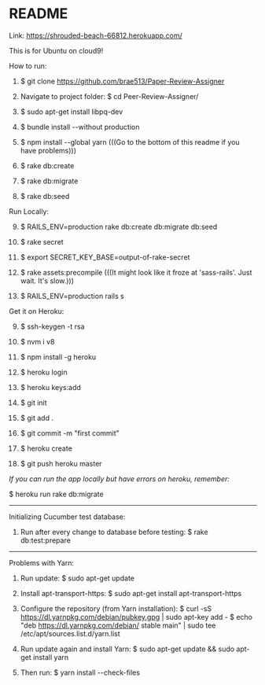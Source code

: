# README

Link: https://shrouded-beach-66812.herokuapp.com/

This is for Ubuntu on cloud9!

How to run:

1. $ git clone https://github.com/brae513/Paper-Review-Assigner

2. Navigate to project folder: $ cd Peer-Review-Assigner/

3. $ sudo apt-get install libpq-dev

4. $ bundle install --without production

5. $ npm install --global yarn (((Go to the bottom of this readme if you have problems)))

6. $ rake db:create

7. $ rake db:migrate

8. $ rake db:seed


Run Locally:

9. $ RAILS_ENV=production rake db:create db:migrate db:seed

10. $ rake secret

11. $ export SECRET_KEY_BASE=output-of-rake-secret

12. $ rake assets:precompile (((It might look like it froze at 'sass-rails'. Just wait. It's slow.)))

13. $ RAILS_ENV=production rails s

Get it on Heroku: 

9. $ ssh-keygen -t rsa

10. $ nvm i v8

11. $ npm install -g heroku

12. $ heroku login

13. $ heroku keys:add

14. $ git init

15. $ git add .

16. $ git commit -m "first commit"

17. $ heroku create

18. $ git push heroku master

*If you can run the app locally but have errors on heroku, remember:*

$ heroku run rake db:migrate

-------------------------------------------------------------------

Initializing Cucumber test database:
1. Run after every change to database before testing:
   $ rake db:test:prepare
   
-------------------------------------------------------------------

Problems with Yarn:
1. Run update:
   $ sudo apt-get update

2. Install apt-transport-https:
   $ sudo apt-get install apt-transport-https

3. Configure the repository (from Yarn installation):
   $ curl -sS https://dl.yarnpkg.com/debian/pubkey.gpg | sudo apt-key add -
   $ echo "deb https://dl.yarnpkg.com/debian/ stable main" | sudo tee /etc/apt/sources.list.d/yarn.list

4. Run update again and install Yarn:
   $ sudo apt-get update && sudo apt-get install yarn

5. Then run:
   $ yarn install --check-files
